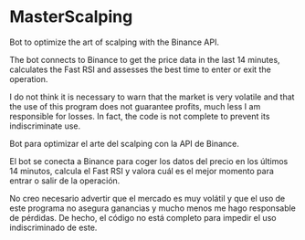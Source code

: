 # MasterScalping

Bot to optimize the art of scalping with the Binance API.

The bot connects to Binance to get the price data in the last 14 minutes, calculates the Fast RSI and assesses the best time to enter or exit the operation.

I do not think it is necessary to warn that the market is very volatile and that the use of this program does not guarantee profits, much less I am responsible for losses. In fact, the code is not complete to prevent its indiscriminate use.



Bot para optimizar el arte del scalping con la API de Binance.

El bot se conecta a Binance para coger los datos del precio en los últimos 14 minutos, calcula el Fast RSI y valora cuál es el mejor momento para entrar o salir de la operación.

No creo necesario advertir que el mercado es muy volátil y que el uso de este programa no asegura ganancias y mucho menos me hago responsable de pérdidas. De hecho, el código no está completo para impedir el uso indiscriminado de este.
